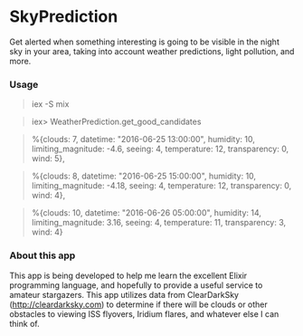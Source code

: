 # SkyPrediction

Get alerted when something interesting is going to be visible in the night sky in your area, taking into account weather predictions, light pollution, and more.

### Usage
> iex -S mix

> iex> WeatherPrediction.get_good_candidates

> %{clouds: 7, datetime: "2016-06-25 13:00:00", humidity: 10, limiting_magnitude: -4.6, seeing: 4, temperature: 12, transparency: 0, wind: 5},

> %{clouds: 8, datetime: "2016-06-25 15:00:00", humidity: 10, limiting_magnitude: -4.18, seeing: 4, temperature: 12, transparency: 0, wind: 4},

> %{clouds: 10, datetime: "2016-06-26 05:00:00", humidity: 14, limiting_magnitude: 3.16, seeing: 4, temperature: 11, transparency: 3, wind: 4}

### About this app

This app is being developed to help me learn the excellent Elixir programming language, and hopefully to provide a useful service to amateur stargazers. This app utilizes data from ClearDarkSky (http://cleardarksky.com) to determine if there will be clouds or other obstacles to viewing ISS flyovers, Iridium flares, and whatever else I can think of.
